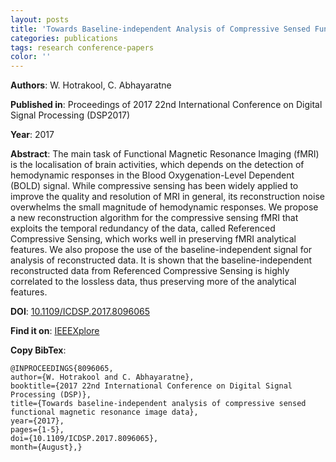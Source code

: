 ```yaml
---
layout: posts
title: 'Towards Baseline-independent Analysis of Compressive Sensed Functional Magnetic Resonance Image Data'
categories: publications
tags: research conference-papers
color: ''
---
```


**Authors**: W. Hotrakool, C. Abhayaratne

**Published in**: Proceedings of 2017 22nd International Conference on Digital Signal Processing (DSP2017)

**Year**: 2017

**Abstract**: The main task of Functional Magnetic Resonance Imaging (fMRI) is the localisation of brain activities, which depends on the detection of hemodynamic responses in the Blood Oxygenation-Level Dependent (BOLD) signal. While compressive sensing has been widely applied to improve the quality and resolution of MRI in general, its reconstruction noise overwhelms the small magnitude of hemodynamic responses. We propose a new reconstruction algorithm for the compressive sensing fMRI that exploits the temporal redundancy of the data, called Referenced Compressive Sensing, which works well in preserving fMRI analytical features. We also propose the use of the baseline-independent signal for analysis of reconstructed data. It is shown that the baseline-independent reconstructed data from Referenced Compressive Sensing is highly correlated to the lossless data, thus preserving more of the analytical features.

**DOI**: [10.1109/ICDSP.2017.8096065](https://doi.org/10.1109/ICDSP.2017.8096065)

**Find it on**: [IEEEXplore](http://ieeexplore.ieee.org/document/8096065/)

**Copy BibTex**:

```
@INPROCEEDINGS{8096065,
author={W. Hotrakool and C. Abhayaratne},
booktitle={2017 22nd International Conference on Digital Signal Processing (DSP)},
title={Towards baseline-independent analysis of compressive sensed functional magnetic resonance image data},
year={2017},
pages={1-5},
doi={10.1109/ICDSP.2017.8096065},
month={August},}
```
